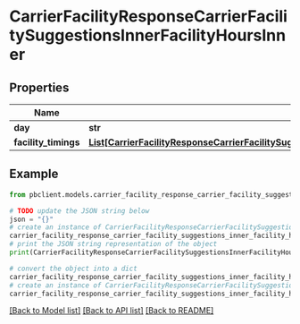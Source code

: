 # CarrierFacilityResponseCarrierFacilitySuggestionsInnerFacilityHoursInner


## Properties

Name | Type | Description | Notes
------------ | ------------- | ------------- | -------------
**day** | **str** |  | [optional] 
**facility_timings** | [**List[CarrierFacilityResponseCarrierFacilitySuggestionsInnerFacilityHoursInnerFacilityTimingsInner]**](CarrierFacilityResponseCarrierFacilitySuggestionsInnerFacilityHoursInnerFacilityTimingsInner.md) |  | [optional] 

## Example

```python
from pbclient.models.carrier_facility_response_carrier_facility_suggestions_inner_facility_hours_inner import CarrierFacilityResponseCarrierFacilitySuggestionsInnerFacilityHoursInner

# TODO update the JSON string below
json = "{}"
# create an instance of CarrierFacilityResponseCarrierFacilitySuggestionsInnerFacilityHoursInner from a JSON string
carrier_facility_response_carrier_facility_suggestions_inner_facility_hours_inner_instance = CarrierFacilityResponseCarrierFacilitySuggestionsInnerFacilityHoursInner.from_json(json)
# print the JSON string representation of the object
print(CarrierFacilityResponseCarrierFacilitySuggestionsInnerFacilityHoursInner.to_json())

# convert the object into a dict
carrier_facility_response_carrier_facility_suggestions_inner_facility_hours_inner_dict = carrier_facility_response_carrier_facility_suggestions_inner_facility_hours_inner_instance.to_dict()
# create an instance of CarrierFacilityResponseCarrierFacilitySuggestionsInnerFacilityHoursInner from a dict
carrier_facility_response_carrier_facility_suggestions_inner_facility_hours_inner_form_dict = carrier_facility_response_carrier_facility_suggestions_inner_facility_hours_inner.from_dict(carrier_facility_response_carrier_facility_suggestions_inner_facility_hours_inner_dict)
```
[[Back to Model list]](../README.md#documentation-for-models) [[Back to API list]](../README.md#documentation-for-api-endpoints) [[Back to README]](../README.md)


